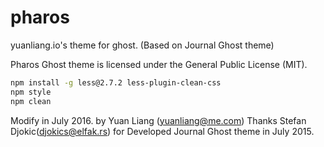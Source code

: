 # pharos
yuanliang.io's theme for ghost. (Based on Journal Ghost theme)

Pharos Ghost theme is licensed under the General Public
License (MIT).

```bash
npm install -g less@2.7.2 less-plugin-clean-css
npm style
npm clean
```

Modify in July 2016. by Yuan Liang (yuanliang@me.com)
Thanks Stefan Djokic(djokics@elfak.rs) for Developed Journal Ghost theme in July 2015.
